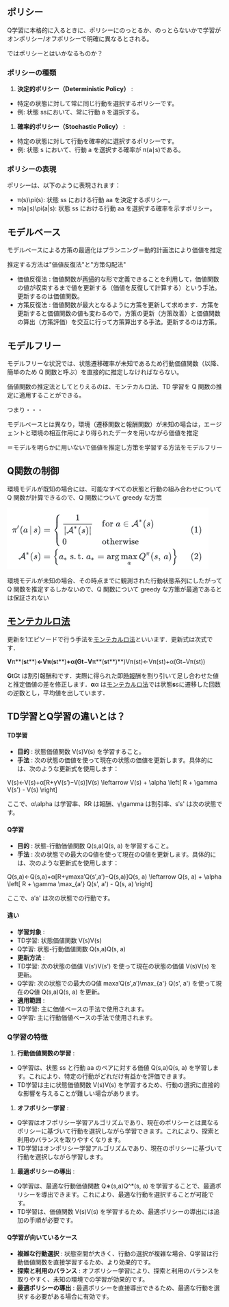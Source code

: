 ## ポリシー

Q学習に本格的に入るときに、ポリシーにのっとるか、のっとらないかで学習がオンポリシー/オフポリシーで明確に異なるとされる。

ではポリシーとはいかなるものか？

### ポリシーの種類

1. **決定的ポリシー（Deterministic Policy）** :

* 特定の状態に対して常に同じ行動を選択するポリシーです。
* 例: 状態 ssにおいて、常に行動 a を選択する。

1. **確率的ポリシー（Stochastic Policy）** :

* 特定の状態に対して行動を確率的に選択するポリシーです。
* 例: 状態 s において、行動 a を選択する確率が π(a∣s)である。

### ポリシーの表現

ポリシーは、以下のように表現されます：

* π(s)\pi(s): 状態 ss における行動 aa を決定するポリシー。
* π(a∣s)\pi(a|s): 状態 ss における行動 aa を選択する確率を示すポリシー。


## モデルベース

モデルベースによる方策の最適化はプランニング＝動的計画法により価値を推定

推定する方法は"価値反復法"と"方策勾配法"

- 価値反復法 : 価値関数が[再帰](http://d.hatena.ne.jp/keyword/%BA%C6%B5%A2)的な形で定義できることを利用して，価値関数の値が収束するまで値を更新する（価値を反復して計算する）という手法。更新するのは価値関数。
- 方策反復法 : 価値関数が最大となるように方策を更新して求めます．方策を更新すると価値関数の値も変わるので，方策の更新（方策改善）と価値関数の算出（方策評価）を交互に行って方策算出する手法。更新するのは方策。

## モデルフリー

モデルフリーな状況では、状態遷移確率が未知であるため行動価値関数（以降、簡単のため Q 関数と呼ぶ）を直接的に推定しなければならない。

価値関数の推定法としてとりえるのは、モンテカルロ法、TD 学習を Q 関数の推定に適用することができる。

つまり・・・

モデルベースとは異なり，環境（遷移関数と報酬関数）が未知の場合は，エージェントと環境の相互作用により得られたデータを用いながら価値を推定

＝モデルを明らかに用いないで価値を推定し方策を学習する方法をモデルフリー

## Q関数の制御

環境モデルが既知の場合には、可能なすべての状態と行動の組み合わせについて Q 関数が計算できるので、Q 関数について greedy な方策

![1732573203149](image/3_q-learning/1732573203149.png)

環境モデルが未知の場合、その時点までに観測された行動状態系列にしたがって Q 関数を推定するしかないので、Q 関数について greedy な方策が最適であるとは保証されない

## [モンテカルロ法](http://d.hatena.ne.jp/keyword/%A5%E2%A5%F3%A5%C6%A5%AB%A5%EB%A5%ED%CB%A1)

更新を1エピソードで行う手法を[モンテカルロ法](http://d.hatena.ne.jp/keyword/%A5%E2%A5%F3%A5%C6%A5%AB%A5%EB%A5%ED%CB%A1)といいます．更新式は次式です．

**V**π**(**s**t**)**←**V**π**(**s**t**)**+**α**(**G**t**−**V**π**(**s**t**)**)Vπ(st)←Vπ(st)+α(Gt−Vπ(st))

**G**tGt は割引報酬和です．実際に得られた即[時報](http://d.hatena.ne.jp/keyword/%BB%FE%CA%F3)酬を割り引いて足し合わせた値と推定価値の差を修正します．**α**α は[モンテカルロ法](http://d.hatena.ne.jp/keyword/%A5%E2%A5%F3%A5%C6%A5%AB%A5%EB%A5%ED%CB%A1)では状態**s**sに遷移した回数の逆数とし，平均値を出しています．


## TD学習とQ学習の違いとは？


#### TD学習

* **目的** : 状態価値関数 V(s)V(s) を学習すること。
* **手法** : 次の状態の価値を使って現在の状態の価値を更新します。具体的には、次のような更新式を使用します：

V(s)←V(s)+α[R+γV(s′)−V(s)]V(s) \leftarrow V(s) + \alpha \left[ R + \gamma V(s') - V(s) \right]

ここで、α\alpha は学習率、RR は報酬、γ\gamma は割引率、s′s' は次の状態です。


#### Q学習

* **目的** : 状態-行動価値関数 Q(s,a)Q(s, a) を学習すること。
* **手法** : 次の状態での最大のQ値を使って現在のQ値を更新します。具体的には、次のような更新式を使用します：

Q(s,a)←Q(s,a)+α[R+γmax⁡a′Q(s′,a′)−Q(s,a)]Q(s, a) \leftarrow Q(s, a) + \alpha \left[ R + \gamma \max_{a'} Q(s', a') - Q(s, a) \right]

ここで、a′a' は次の状態での行動です。


#### 違い

* **学習対象** :
* TD学習: 状態価値関数 V(s)V(s)
* Q学習: 状態-行動価値関数 Q(s,a)Q(s, a)
* **更新方法** :
* TD学習: 次の状態の価値 V(s′)V(s') を使って現在の状態の価値 V(s)V(s) を更新。
* Q学習: 次の状態での最大のQ値 max⁡a′Q(s′,a′)\max_{a'} Q(s', a') を使って現在のQ値 Q(s,a)Q(s, a) を更新。
* **適用範囲** :
* TD学習: 主に価値ベースの手法で使用されます。
* Q学習: 主に行動価値ベースの手法で使用されます。


### Q学習の特徴

1. **行動価値関数の学習** :

* Q学習は、状態 ss と行動 aa のペアに対する価値 Q(s,a)Q(s, a) を学習します。これにより、特定の行動がどれだけ有益かを評価できます。
* TD学習は主に状態価値関数 V(s)V(s) を学習するため、行動の選択に直接的な影響を与えることが難しい場合があります。

1. **オフポリシー学習** :

* Q学習はオフポリシー学習アルゴリズムであり、現在のポリシーとは異なるポリシーに基づいて行動を選択しながら学習できます。これにより、探索と利用のバランスを取りやすくなります。
* TD学習はオンポリシー学習アルゴリズムであり、現在のポリシーに基づいて行動を選択しながら学習します。

1. **最適ポリシーの導出** :

* Q学習は、最適な行動価値関数 Q∗(s,a)Q^*(s, a) を学習することで、最適ポリシーを導出できます。これにより、最適な行動を選択することが可能です。
* TD学習は、価値関数 V(s)V(s) を学習するため、最適ポリシーの導出には追加の手順が必要です。

#### Q学習が向いているケース

* **複雑な行動選択** : 状態空間が大きく、行動の選択が複雑な場合、Q学習は行動価値関数を直接学習するため、より効果的です。
* **探索と利用のバランス** : オフポリシー学習により、探索と利用のバランスを取りやすく、未知の環境での学習が効果的です。
* **最適ポリシーの導出** : 最適ポリシーを直接導出できるため、最適な行動を選択する必要がある場合に有効です。
